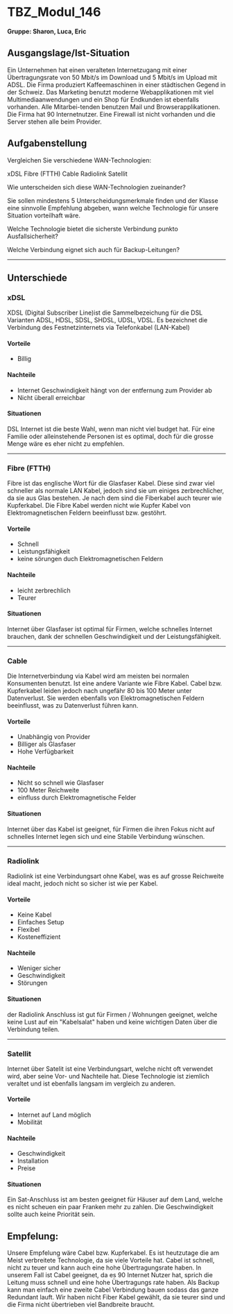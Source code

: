 # TBZ_Modul_146
**Gruppe: Sharon, Luca, Eric**
   

<h2>Ausgangslage/Ist-Situation</h2>

Ein Unternehmen hat einen veralteten Internetzugang mit einer Übertragungsrate von 50 Mbit/s im Download und 5 Mbit/s im Upload mit ADSL. Die Firma produziert Kaffeemaschinen in einer städtischen Gegend in der Schweiz. Das Marketing benutzt moderne Webapplikationen mit viel Multimediaanwendungen und ein Shop für Endkunden ist ebenfalls vorhanden. Alle Mitarbei-tenden benutzen Mail und Browserapplikationen. Die Firma hat 90 Internetnutzer.
Eine Firewall ist nicht vorhanden und die Server stehen alle beim Provider.

<h2>Aufgabenstellung</h2>
Vergleichen Sie verschiedene WAN-Technologien:

xDSL
Fibre (FTTH)
Cable
Radiolink
Satellit

Wie unterscheiden sich diese WAN-Technologien zueinander?

Sie sollen mindestens 5 Unterscheidungsmerkmale finden und der Klasse eine sinnvolle Empfehlung abgeben, wann welche Technologie für unsere Situation vorteilhaft wäre.

Welche Technologie bietet die sicherste Verbindung punkto Ausfallsicherheit?

Welche Verbindung eignet sich auch für Backup-Leitungen?

---

<h2>Unterschiede</h2>

<h3>xDSL</h3>

XDSL (Digital Subscriber Line)ist die Sammelbezeichung für die DSL Varianten ADSL, HDSL, SDSL, SHDSL, UDSL, VDSL. Es bezeichnet die Verbindung des Festnetzinternets via Telefonkabel (LAN-Kabel)

<h4>Vorteile</h4>

- Billig

<h4>Nachteile</h4>

- Internet Geschwindigkeit hängt von der entfernung zum Provider ab
- Nicht überall erreichbar

<h4>Situationen</h4>

DSL Internet ist die beste Wahl, wenn man nicht viel budget hat. Für eine Familie oder alleinstehende Personen ist es optimal, doch für die grosse Menge wäre es eher nicht zu empfehlen. 

---

<h3>Fibre (FTTH)</h3>

Fibre ist das englische Wort für die Glasfaser Kabel. Diese sind zwar viel schneller als normale LAN Kabel, jedoch sind sie um einiges zerbrechlicher, da sie aus Glas bestehen. Je nach dem sind die Fiberkabel auch teurer wie Kupferkabel. Die Fibre Kabel werden nicht wie Kupfer Kabel von Elektromagnetischen Feldern beeinflusst bzw. gestöhrt. 

<h4>Vorteile</h4>

- Schnell
- Leistungsfähigkeit
- keine sörungen duch Elektromagnetischen Feldern

<h4>Nachteile</h4>

- leicht zerbrechlich 
- Teurer

<h4>Situationen</h4>

Internet über Glasfaser ist optimal für Firmen, welche schnelles Internet brauchen, dank der schnellen Geschwindigkeit und der Leistungsfähigkeit. 

---

<h3>Cable</h3>

Die Internetverbindung via Kabel wird am meisten bei normalen Konsumenten benutzt. Ist eine andere Variante wie Fibre Kabel. Cabel bzw. Kupferkabel leiden jedoch nach ungefähr 80 bis 100 Meter unter Datenverlust. Sie werden ebenfalls von Elektromagnetischen Feldern beeinflusst, was zu Datenverlust führen kann. 

<h4>Vorteile</h4>

- Unabhängig von Provider
- Billiger als Glasfaser
- Hohe Verfügbarkeit

<h4>Nachteile</h4>

- Nicht so schnell wie Glasfaser
- 100 Meter Reichweite
- einfluss durch Elektromagnetische Felder

<h4>Situationen</h4>

Internet über das Kabel ist geeignet, für Firmen die ihren Fokus nicht auf schnelles Internet legen sich und eine Stabile Verbindung wünschen.

---

<h3>Radiolink</h3>

Radiolink ist eine Verbindungsart ohne Kabel, was es auf grosse Reichweite ideal macht, jedoch nicht so sicher ist wie per Kabel.

<h4>Vorteile</h4>

- Keine Kabel
- Einfaches Setup
- Flexibel
- Kosteneffizient

<h4>Nachteile</h4>

- Weniger sicher
- Geschwindigkeit
- Störungen

<h4>Situationen</h4>

der Radiolink Anschluss ist gut für Firmen / Wohnungen geeignet, welche keine Lust auf ein "Kabelsalat" haben und keine wichtigen Daten über die Verbindung teilen.

---

<h3>Satellit</h3>

Internet über Satelit ist eine Verbindungsart, welche nicht oft verwendet wird, aber seine Vor- und Nachteile hat. Diese Technologie ist ziemlich veraltet und ist ebenfalls langsam im vergleich zu anderen. 

<h4>Vorteile</h4>

- Internet auf Land möglich
- Mobilität

<h4>Nachteile</h4>

- Geschwindigkeit
- Installation
- Preise

<h4>Situationen</h4>

Ein Sat-Anschluss ist am besten geeignet für Häuser auf dem Land, welche es nicht scheuen ein paar Franken mehr zu zahlen. Die Geschwindigkeit sollte auch keine Priorität sein.

<h2>Empfelung:</h2>

Unsere Empfelung wäre Cabel bzw. Kupferkabel. Es ist heutzutage die am Meist verbreitete Technologie, da sie viele Vorteile hat. Cabel ist schnell, nicht zu teuer und kann auch eine hohe Übertragungsrate haben. In unserem Fall ist Cabel geeignet, da es 90 Internet Nutzer hat, sprich die Leitung muss schnell und eine hohe Übertragungs rate haben. Als Backup kann man einfach eine zweite Cabel Verbindung bauen sodass das ganze Redundant lauft. Wir haben nicht Fiber Kabel gewählt, da sie teurer sind und die Firma nicht übertrieben viel Bandbreite braucht. 